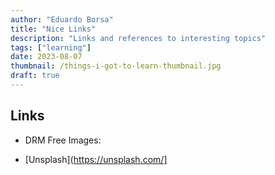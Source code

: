 ```yaml
---
author: "Eduardo Borsa"
title: "Nice Links"
description: "Links and references to interesting topics"
tags: ["learning"]
date: 2023-08-07
thumbnail: /things-i-got-to-learn-thumbnail.jpg
draft: true
---
```


## Links

* DRM Free Images:
 - [Unsplash](https://unsplash.com/]
